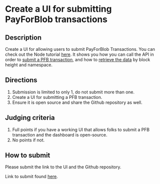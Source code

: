 # Create a UI for submitting PayForBlob transactions

## Description

Create a UI for allowing users to submit PayForBlob Transactions.
You can check out the Node tutorial [here](../../developers/node-tutorial).
It shows you how you can call the API in order to
[submit a PFB transaction](../../developers/node-tutorial/#submit-a-pfb-transaction),
and how to
[retrieve the data](../../developers/node-tutorial/#get-namespaced-shares-by-block-height)
by block height and namespace.

## Directions

1. Submission is limited to only 1, do not submit more than one.
2. Create a UI for submitting a PFB transaction.
3. Ensure it is open source and share the Github repository as well.

## Judging criteria

1. Full points if you have a working UI that allows folks to submit a PFB
transaction and the dashboard is open-source.
2. No points if not.

## How to submit

Please submit the link to the UI and the Github repository.

Link to submit found [here](https://celestia.knack.com/theblockspacerace#testnet-portal).
